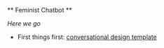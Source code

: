 ** Feminist Chatbot **

*Here we go*

* First things first: [conversational design template](https://whimsical.com/9g5xd8AjJjEDPeMPreTWBg) 
